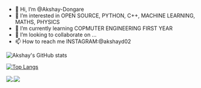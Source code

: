- 👋 Hi, I’m @Akshay-Dongare
- 👀 I’m interested in OPEN SOURCE, PYTHON, C++, MACHINE LEARNING, MATHS, PHYSICS
- 🌱 I’m currently learning COPMUTER ENGINEERING FIRST YEAR
- 💞️ I’m looking to collaborate on ...
- 📫 How to reach me INSTAGRAM:@akshayd02
<!---
Akshay-Dongare/Akshay-Dongare is a ✨ special ✨ repository because its `README.md` (this file) appears on your GitHub profile.
You can click the Preview link to take a look at your changes.
--->
![Akshay's GitHub stats](https://github-readme-stats.vercel.app/api?username=Akshay-Dongare&show_icons=true&theme=chartreuse-dark)

[![Top Langs](https://github-readme-stats.vercel.app/api/top-langs/?username=Akshay-Dongare&theme=chartreuse-dark&langs_count=8)](https://github.com/Akshay-Dongare/github-readme-stats)

<a href="https://github.com/Akshay-Dongare/github-readme-stats">
  <img align="center" src="https://github-readme-stats.vercel.app/api/pin/?username=Akshay-Dongare&repo=github-readme-stats" />
</a>
<a href="https://github.com/Akshay-Dongare/convoychat">
  <img align="center" src="https://github-readme-stats.vercel.app/api/pin/?username=Akshay-Dongare&repo=convoychat" />
</a>
